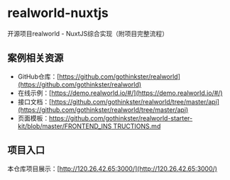 # realworld-nuxtjs

开源项目realworld - NuxtJS综合实现（附项目完整流程）

## 案例相关资源

- GitHub仓库：[https://github.com/gothinkster/realworld](https://github.com/gothinkster/realworld)
- 在线示例：[https://demo.realworld.io/#/](https://demo.realworld.io/#/)
- 接口文档：[https://github.com/gothinkster/realworld/tree/master/api](https://github.com/gothinkster/realworld/tree/master/api)
- 页面模板：[https://github.com/gothinkster/realworld-starter-kit/blob/master/FRONTEND_INS
TRUCTIONS.md](https://github.com/gothinkster/realworld-starter-kit/blob/master/FRONTEND_INSTRUCTIONS.md)

## 项目入口

本仓库项目展示：[http://120.26.42.65:3000/](http://120.26.42.65:3000/)

